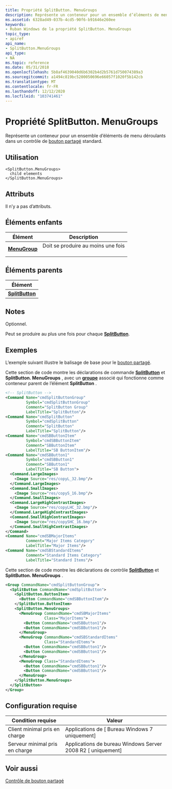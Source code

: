 ```yaml
---
title: Propriété SplitButton. MenuGroups
description: Représente un conteneur pour un ensemble d’éléments de menu déroulants dans un contrôle de bouton partagé standard.
ms.assetid: 6328ad49-037b-4cd5-90f6-b91646e260ee
keywords:
- Ruban Windows de la propriété SplitButton. MenuGroups
topic_type:
- apiref
api_name:
- SplitButton.MenuGroups
api_type:
- NA
ms.topic: reference
ms.date: 05/31/2018
ms.openlocfilehash: 5b8af4639040d6b6302b4d2b5761d750074389a3
ms.sourcegitcommit: a1494c819bc5200050696e66057f1020f5b142cb
ms.translationtype: MT
ms.contentlocale: fr-FR
ms.lasthandoff: 12/12/2020
ms.locfileid: "103741461"
---
```

# <a name="splitbuttonmenugroups-property"></a>Propriété SplitButton. MenuGroups

Représente un conteneur pour un ensemble d’éléments de menu déroulants dans un contrôle de [bouton partagé](windowsribbon-controls-splitbutton.md) standard.

## <a name="usage"></a>Utilisation

``` syntax
<SplitButton.MenuGroups>
  child elements
</SplitButton.MenuGroups>
```

## <a name="attributes"></a>Attributs

Il n’y a pas d’attributs.

## <a name="child-elements"></a>Éléments enfants



| Élément                                                         | Description                                     |
|-----------------------------------------------------------------|-------------------------------------------------|
| [**MenuGroup**](windowsribbon-element-menugroup.md)<br/> | Doit se produire au moins une fois<br/> <br/> |



## <a name="parent-elements"></a>Éléments parents



| Élément                                                             |
|---------------------------------------------------------------------|
| [**SplitButton**](windowsribbon-element-splitbutton.md)<br/> |



## <a name="remarks"></a>Notes

Optionnel.

Peut se produire au plus une fois pour chaque [**SplitButton**](windowsribbon-element-splitbutton.md).

## <a name="examples"></a>Exemples

L’exemple suivant illustre le balisage de base pour le [bouton partagé](windowsribbon-controls-splitbutton.md).

Cette section de code montre les déclarations de commande [**SplitButton**](windowsribbon-element-splitbutton.md) et **SplitButton. MenuGroups** , avec un [**groupe**](windowsribbon-element-group.md) associé qui fonctionne comme conteneur parent de l’élément **SplitButton** .


```XML
<!-- SplitButton -->
<Command Name="cmdSplitButtonGroup"
         Symbol="cmdSplitButtonGroup"
         Comment="SplitButton Group"
         LabelTitle="SplitButton"/>
<Command Name="cmdSplitButton"
         Symbol="cmdSplitButton"
         Comment="SplitButton"
         LabelTitle="SplitButton"/>
<Command Name="cmdSBButtonItem"
         Symbol="cmdSBButtonItem"
         Comment="SBButtonItem"
         LabelTitle="SB ButtonItem"/>
<Command Name="cmdSBButton1"
         Symbol="cmdSBButton1"
         Comment="SBButton1"
         LabelTitle="SB Button">
  <Command.LargeImages>
    <Image Source="res/copyL_32.bmp"/>
  </Command.LargeImages>
  <Command.SmallImages>
    <Image Source="res/copyS_16.bmp"/>
  </Command.SmallImages>
  <Command.LargeHighContrastImages>
    <Image Source="res/copyLHC_32.bmp"/>
  </Command.LargeHighContrastImages>
  <Command.SmallHighContrastImages>
    <Image Source="res/copySHC_16.bmp"/>
  </Command.SmallHighContrastImages>
</Command>
<Command Name="cmdSBMajorItems"
         Comment="Major Items Category"
         LabelTitle="Major Items"/>
<Command Name="cmdSBStandardItems"
         Comment="Standard Items Category"
         LabelTitle="Standard Items"/>
```



Cette section de code montre les déclarations de contrôle [**SplitButton**](windowsribbon-element-splitbutton.md) et **SplitButton. MenuGroups** .


```XML
<Group CommandName="cmdSplitButtonGroup">
  <SplitButton CommandName="cmdSplitButton">
    <SplitButton.ButtonItem>
      <Button CommandName="cmdSBButtonItem"/>
    </SplitButton.ButtonItem>
    <SplitButton.MenuGroups>
      <MenuGroup CommandName="cmdSBMajorItems" 
                 Class="MajorItems">
        <Button CommandName="cmdSBButton1"/>
        <Button CommandName="cmdSBButton1"/>
      </MenuGroup>
      <MenuGroup CommandName="cmdSBStandardItems"
                 Class="StandardItems">
        <Button CommandName="cmdSBButton1"/>
        <Button CommandName="cmdSBButton1"/>
      </MenuGroup>
      <MenuGroup Class="StandardItems">
        <Button CommandName="cmdSBButton1"/>
        <Button CommandName="cmdSBButton1"/>
      </MenuGroup>
    </SplitButton.MenuGroups>
  </SplitButton>
</Group>
```



## <a name="requirements"></a>Configuration requise



| Condition requise | Valeur |
|-------------------------------------|---------------------------------------------------------|
| Client minimal pris en charge<br/> | Applications de \[ Bureau Windows 7 uniquement\]<br/>              |
| Serveur minimal pris en charge<br/> | Applications de bureau Windows Server 2008 R2 \[ uniquement\]<br/> |



## <a name="see-also"></a>Voir aussi

<dl> <dt>

[Contrôle de bouton partagé](windowsribbon-controls-splitbutton.md)
</dt> </dl>

 

 





